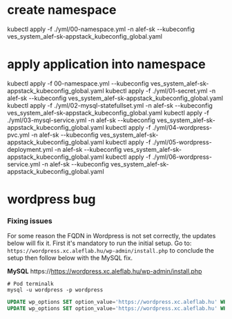 # create namespace 
kubectl apply -f ./yml/00-namespace.yml -n alef-sk --kubeconfig ves_system_alef-sk-appstack_kubeconfig_global.yaml

# apply application into namespace 

kubectl apply -f 00-namespace.yml --kubeconfig ves_system_alef-sk-appstack_kubeconfig_global.yaml
kubectl apply -f ./yml/01-secret.yml -n alef-sk --kubeconfig ves_system_alef-sk-appstack_kubeconfig_global.yaml
kubectl apply -f ./yml/02-mysql-statefullset.yml -n alef-sk --kubeconfig ves_system_alef-sk-appstack_kubeconfig_global.yaml
kubectl apply -f ./yml/03-mysql-service.yml -n alef-sk --kubeconfig ves_system_alef-sk-appstack_kubeconfig_global.yaml
kubectl apply -f ./yml/04-wordpress-pvc.yml -n alef-sk --kubeconfig ves_system_alef-sk-appstack_kubeconfig_global.yaml
kubectl apply -f ./yml/05-wordpress-deployment.yml -n alef-sk --kubeconfig ves_system_alef-sk-appstack_kubeconfig_global.yaml
kubectl apply -f ./yml/06-wordpress-service.yml -n alef-sk --kubeconfig ves_system_alef-sk-appstack_kubeconfig_global.yaml


# wordpress bug 
### Fixing issues

For some reason the FQDN in Wordpress is not set correctly, the updates below will fix it. First it's mandatory to run the initial setup. Go to: `https://wordpress.xc.aleflab.hu/wp-admin/install.php` to conclude the setup then follow below with the MySQL fix.

**MySQL**
https://https://wordpress.xc.aleflab.hu/wp-admin/install.php
```shell
# Pod terminalk
mysql -u wordpress -p wordpress
```

```sql
UPDATE wp_options SET option_value='https://wordpress.xc.aleflab.hu' WHERE option_name='home' LIMIT 1;
UPDATE wp_options SET option_value='https://wordpress.xc.aleflab.hu' WHERE option_name='siteurl' LIMIT 1;
```
